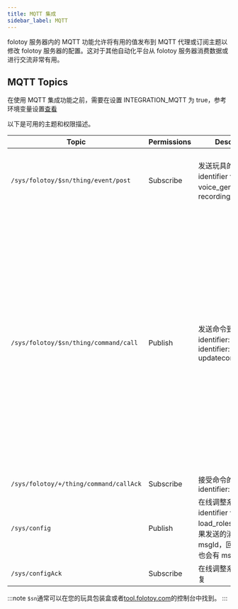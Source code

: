 ```yaml
---
title: MQTT 集成
sidebar_label: MQTT
---
```


folotoy 服务器内的 MQTT 功能允许将有用的值发布到 MQTT 代理或订阅主题以修改 folotoy 服务器的配置。这对于其他自动化平台从 folotoy 服务器消费数据或进行交流非常有用。

## MQTT Topics

在使用 MQTT 集成功能之前，需要在设置 INTEGRATION_MQTT 为 true，参考环境变量设置[查看](../configuration/environment_variables.md)

以下是可用的主题和权限描述。

| Topic                                                  | Permissions | Description                                                                | Payload                                                                                                                                                                                                                                                                                                                                                                                                                                                                                                                                                                                                                                                                                                                   |
|--------------------------------------------------------| --------- |----------------------------------------------------------------------------|---------------------------------------------------------------------------------------------------------------------------------------------------------------------------------------------------------------------------------------------------------------------------------------------------------------------------------------------------------------------------------------------------------------------------------------------------------------------------------------------------------------------------------------------------------------------------------------------------------------------------------------------------------------------------------------------------------------------------|
| `/sys/folotoy/$sn/thing/event/post`                  | Subscribe | 发送玩具的事件消息，identifier 包括: voice_generated，recording_transcribed             | {"msgId": 174, "identifier": "voice_generated", "inputParams": {"recordingId": 31, "order": 4, "voiceText": " What's your first question?", "voiceUrl": "http://192.168.52.164:8082/voice-58fa4289fcc04d89bfee38aa038a904a.mp3", "role": 7}}                                                                                                                                                                                                                                                                                                                                                                                                                                                                              |
| `/sys/folotoy/$sn/thing/command/call`                  | Publish | 发送命令到玩具，identifier: iwantplay，identifier: updatecommonconfig               | 使用角色1播放文字：<br/>{"msgId": 100,"identifier": "iwantplay","inputParams": {"role": 1,"text": "这是一个播放文字转语音的测试123 hi good 朋友"}} <br/>播放链接：<br/>{"msgId" : 1,  "identifier" : "iwantplay", "inputParams" : {  "url" : "http://192.168.52.81:9001/speech-11.mp3" }}  <br/> 当 url 和 text 同时存在时，优先播放 url <br/>修改通用配置：<br/>{"msgId" : 1,  "identifier" : "updatecommonconfig", "inputParams" : {  "record_type" : 1,"open_tip_type" : 1,"voltage_alarm" : 3.7,"sleep_trigger_time" : 600,"volume" : 100 }} <br/> record_type: 1-点击录音按键对话,2-按压录音按键对话,3-连续对话模式<br/> open_tip_type: 0-关闭开机提示音,1-启用开机提示应<br/> voltage_alarm: 电压预警值配置，默认为3.7V<br/> sleep_trigger_time: 休眠触发时间配置，默认为0，最小为30，单位为秒，为0时不启用<br/> volume: 音量配置，默认为100，范围为0-100，目前仅支持CACTUS类型产品使用 |
| `/sys/folotoy/+/thing/command/callAck`                  | Subscribe | 接受命令的执行结果. identifier: iwantplay                                           | {"identifier": "iwantplay", "msgId": 1, "result": 1}, If result is 0 when command failed                                                                                                                                                                                                                                                                                                                                                                                                                                                                                                                                                                                                                                  |
| `/sys/config`                  | Publish | 在线调整系统配置，identifier 包括：load_roles_config , 如果发送的消息中有 msgId，回复的消息中也会有 msgId | {"msgId": 174, "identifier": "load_roles_config"}                                                                                                                                                                                                                                                                                                                                                                                                                                                                                                                                                                                                                                                                         |
| `/sys/configAck`                  | Subscribe | 在线调整系统配置的回复                                                                | {"msgId": 174, "identifier": "load_roles_config", "result": 1}                                                                                                                                                                                                                                                                                                                                                                                                                                                                                                                                                                                                                                                            |

:::note
`$sn`通常可以在您的玩具包装盒或者[tool.folotoy.com](https://tool.folotoy.com)的控制台中找到。
:::
